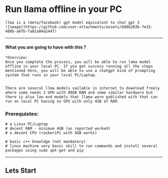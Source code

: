 # Run llama offline in your PC
    llma is a (meta/facebook) gpt model equivalent to chat gpt 3
    ![image](https://github.com/user-attachments/assets/b88b283b-fe32-408b-a6fb-fa81a04a2447)

---
#### What you are going to have with this ?
    *Overview: 
    Once you complete the process, you will be able to run lama model offline in your local PC. If you get success running all the steps mentioned here, you will be able to use a chatgpt kind of prompting system that runs in your local PC/Laptop.
    

    There are several llma models vailable in internet to download freely where some needs 2 GPU with 80GB RAM and some similar hardware but there is also low end models that llama were published with that can run on local PC having no GPU with only 4GB of RAM.



### Prerequistes:
    # a Linux PC/Laptop
    # decent RAM - minimum 4GB (as reported worked)
    # a decent CPU (rasberiPi with 4GB works)

    # basic c++ knowldge (not mandatory)
    # linux machine very basic skill to run commands and install several packages using sudo apt-get and pip

---

## Lets Start







